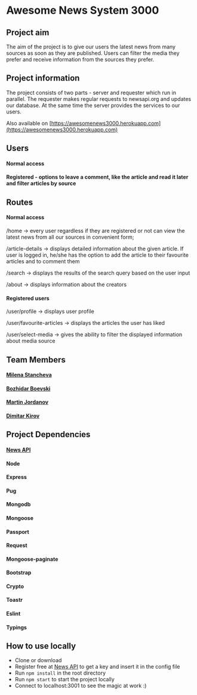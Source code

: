 # Awesome News System 3000

## Project aim
The aim of the project is to give our users the latest news from many sources as soon as they are published. Users can filter the media they prefer and receive information from the sources they prefer.

## Project information
The project consists of two parts - server and requester which run in parallel. The requester makes regular requests to newsapi.org and updates our database. At the same time the server provides the services to our users.

Also available on [https://awesomenews3000.herokuapp.com](https://awesomenews3000.herokuapp.com)

## Users
#### Normal access 
#### Registered - options to leave a comment, like the article and read it later and filter articles by source

## Routes
#### Normal access
/home -> every user regardless if they are registered or not can view the latest news from all our sources in convenient form;

/article-details -> displays detailed information about the given article. If user is logged in, he/she has the option to add the article to their favourite articles and to comment them

/search -> displays the results of the search query based on the user input

/about -> displays information about the creators

#### Registered users
/user/profile -> displays user profile

/user/favourite-articles -> displays the articles the user has liked

/user/select-media -> gives the ability to filter the displayed information about media source

## Team Members 
#### [Milena Stancheva](https://github.com/MilStancheva)
#### [Bozhidar Boevski](https://github.com/kjifw)
#### [Martin Jordanov](https://github.com/mkjordanov)
#### [Dimitar Kirov](https://github.com/DimitarDKirov)

## Project Dependencies
#### [News API](https://newsapi.org)
#### Node
#### Express
#### Pug
#### Mongodb
#### Mongoose
#### Passport
#### Request
#### Mongoose-paginate
#### Bootstrap
#### Crypto
#### Toastr
#### Eslint
#### Typings

## How to use locally
* Clone or download
* Register free at [News API](https://newsapi.org) to get a key and insert it in the config file
* Run ```npm install``` in the root directory
* Run ```npm start``` to start the project locally
* Connect to localhost:3001 to see the magic at work :)
